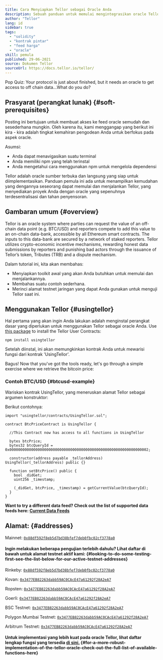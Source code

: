 ```yaml
---
title: Cara Menyiapkan Tellor sebagai Oracle Anda
description: Sebuah panduan untuk memulai mengintegrasikan oracle Tellor ke dalam protokol Anda
author: "Tellor"
lang: id
sidebar: true
tags:
  - "solidity"
  - "kontrak pintar"
  - "feed harga"
  - "oracle"
skill: pemula
published: 29-06-2021
source: Dokumen Tellor
sourceUrl: https://docs.tellor.io/tellor/
---
```


Pop Quiz: Your protocol is just about finished, but it needs an oracle to get access to off chain data...What do you do?

## Prasyarat (perangkat lunak) {#soft-prerequisites}

Posting ini bertujuan untuk membuat akses ke feed oracle semudah dan sesederhana mungkin. Oleh karena itu, kami menggangap yang berikut ini kira - kira adalah tingkat kemahiran pengodean Anda untuk berfokus pada aspek oracle.

Asumsi:

- Anda dapat menavigasikan suatu terminal
- Anda memiliki npm yang telah terinstal
- Anda mengetahui cara menggunakan npm untuk mengelola dependensi

Tellor adalah oracle sumber terbuka dan langsung yang siap untuk diimplementasikan. Panduan pemula ini ada untuk menampilkan kemudahan yang dengannya seseorang dapat memulai dan menjalankan Tellor, yang menyediakan proyek Anda dengan oracle yang sepenuhnya terdesentralisasi dan tahan penyensoran.

## Gambaran umum {#overview}

Tellor is an oracle system where parties can request the value of an off-chain data point (e.g. BTC/USD) and reporters compete to add this value to an on-chain data-bank, accessible by all Ethereum smart contracts. The inputs to this data-bank are secured by a network of staked reporters. Tellor utilizes crypto-economic incentive mechanisms, rewarding honest data submissions by reporters and punishing bad actors through the issuance of Tellor’s token, Tributes (TRB) and a dispute mechanism.

Dalam tutorial ini, kita akan membahas:

- Menyiapkan toolkit awal yang akan Anda butuhkan untuk memulai dan menjalankannya.
- Membahas suatu contoh sederhana.
- Merinci alamat testnet jaringan yang dapat Anda gunakan untuk menguji Tellor saat ini.

## Menggunakan Tellor {#usingtellor}

Hal pertama yang akan ingin Anda lakukan adalah menginstal perangkat dasar yang diperlukan untuk menggunakan Tellor sebagai oracle Anda. Use [this package](https://github.com/tellor-io/usingtellor) to install the Tellor User Contracts:

`npm install usingtellor`

Setelah diinstal, ini akan memungkinkan kontrak Anda untuk mewarisi fungsi dari kontrak 'UsingTellor'.

Bagus! Now that you've got the tools ready, let's go through a simple exercise where we retrieve the bitcoin price:

### Contoh BTC/USD {#btcusd-example}

Wariskan kontrak UsingTellor, yang meneruskan alamat Tellor sebagai argumen konstruktor:

Berikut contohnya:

```solidity
import "usingtellor/contracts/UsingTellor.sol";

contract BtcPriceContract is UsingTellor {

  //This Contract now has access to all functions in UsingTellor

  bytes btcPrice;
  bytes32 btcQueryId = 0x0000000000000000000000000000000000000000000000000000000000000002;

  constructor(address payable _tellorAddress) UsingTellor(_tellorAddress) public {}

  function setBtcPrice() public {
    bool _didGet;
    uint256 _timestamp;

    (_didGet, btcPrice, _timestamp) = getCurrentValue(btcQueryId);
  }
}
```

**Want to try a different data feed? Check out the list of supported data feeds here: [Current Data Feeds](https://docs.tellor.io/tellor/integration/data-feed-ids)**

## Alamat: {#addresses}

Mainnet: [`0x88df592f8eb5d7bd38bfef7deb0fbc02cf3778a0`](https://etherscan.io/address/0x88df592f8eb5d7bd38bfef7deb0fbc02cf3778a0#code)

#### Ingin melakukan beberapa pengujian terlebih dahulu? Lihat daftar di bawah untuk alamat testnet aktif kami: {#looking-to-do-some-testing-first-see-the-list-below-for-our-active-testnet-addresses}

Rinkeby: [`0x88df592f8eb5d7bd38bfef7deb0fbc02cf3778a0`](https://rinkeby.etherscan.io/address/0x88df592f8eb5d7bd38bfef7deb0fbc02cf3778a0#code)

Kovan: [`0x3477EB82263dabb59AC0CAcE47a61292f28A2eA7`](https://kovan.etherscan.io/address/0x3477EB82263dabb59AC0CAcE47a61292f28A2eA7#code)

Ropsten: [`0x3477EB82263dabb59AC0CAcE47a61292f28A2eA7`](https://ropsten.etherscan.io/address/0x3477EB82263dabb59AC0CAcE47a61292f28A2eA7#code)

Goerli: [`0x3477EB82263dabb59AC0CAcE47a61292f28A2eA7`](https://goerli.etherscan.io/address/0x3477EB82263dabb59AC0CAcE47a61292f28A2eA7#code)

BSC Testnet: [`0x3477EB82263dabb59AC0CAcE47a61292f28A2eA7`](https://testnet.bscscan.com/address/0x3477EB82263dabb59AC0CAcE47a61292f28A2eA7#code)

Polygon Mumbai Testnet: [`0x3477EB82263dabb59AC0CAcE47a61292f28A2eA7`](https://mumbai.polygonscan.com/address/0x3477EB82263dabb59AC0CAcE47a61292f28A2eA7/contracts#code)

Arbitrum Testnet: [`0x3477EB82263dabb59AC0CAcE47a61292f28A2eA7`](https://rinkeby-explorer.arbitrum.io/address/0x3477EB82263dabb59AC0CAcE47a61292f28A2eA7)

#### Untuk implementasi yang lebih kuat pada oracle Tellor, lihat daftar lengkap fungsi yang tersedia [di sini.](https://github.com/tellor-io/usingtellor/blob/master/README.md) {#for-a-more-robust-implementation-of-the-tellor-oracle-check-out-the-full-list-of-available-functions-here}

